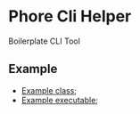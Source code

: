 # Phore Cli Helper

Boilerplate CLI Tool


## Example

- [Example class](doc/example.phps);
- [Example executable](doc/exampleExec);